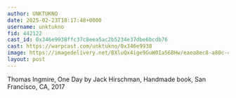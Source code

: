 ```yaml
---
author: UNKTUKNO
date: 2025-02-23T18:17:48+0000
username: unktukno
fid: 442122
cast_id: 0x346e9938ffc37c8eea5ac2b5234e37dbe6bcdb76
cast: https://warpcast.com/unktukno/0x346e9938
image: https://imagedelivery.net/BXluQx4ige9GuW0Ia56BHw/eaea8ec8-a80c-432b-13a2-8ea362fb9400/original
layout: post
---
```

Thomas Ingmire, One Day by Jack Hirschman, Handmade book, San Francisco, CA, 2017  

<img src='https://imagedelivery.net/BXluQx4ige9GuW0Ia56BHw/eaea8ec8-a80c-432b-13a2-8ea362fb9400/original' alt='' referrerpolicy='no-referrer'/>